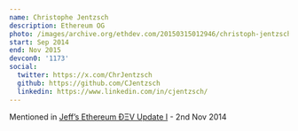 ```yaml
---
name: Christophe Jentzsch
description: Ethereum OG
photo: /images/archive.org/ethdev.com/20150315012946/christoph-jentzsch.jpg
start: Sep 2014
end: Nov 2015
devcon0: '1173'
social:
  twitter: https://x.com/ChrJentzsch
  github: https://github.com/CJentzsch
  linkedin: https://www.linkedin.com/in/cjentzsch/
---
```

Mentioned in [Jeff’s Ethereum ÐΞV Update I](https://blog.ethereum.org/2014/11/02/jeffs-ethereum-dev-update) - 2nd Nov 2014


